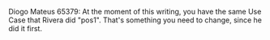 Diogo Mateus 65379: At the moment of this writing, you have the same Use Case that Rivera did "pos1". 
                    That's something you need to change, since he did it first.
